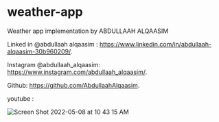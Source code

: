 # weather-app


Weather app  implementation by ABDULLAAH ALQAASIM
 
 
Linked in  @abdullaah alqaasim :  https://www.linkedin.com/in/abdullaah-alqaasim-30b960209/. 


Instagram @abdullaah_alqaasim: https://www.instagram.com/abdullaah_alqaasim/. 


Github: https://github.com/AbdullaahAlqaasim. 

youtube : 





![Screen Shot 2022-05-08 at 10 43 15 AM](https://user-images.githubusercontent.com/67371047/167285094-390693ac-7f3c-40b0-afeb-614ef0cc4d5d.png)



